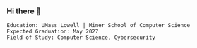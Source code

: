 ### Hi there 👋
    Education: UMass Lowell | Miner School of Computer Science
    Expected Graduation: May 2027
    Field of Study: Computer Science, Cybersecurity
